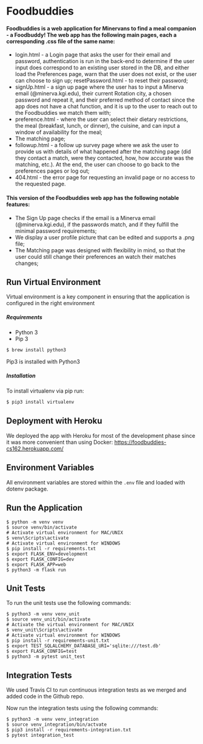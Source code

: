 # Foodbuddies

#### Foodbuddies is a web application for Minervans to find a meal companion - a Foodbuddy! The web app has the following main pages, each a corresponding .css file of the same name:
* login.html - a Login page that asks the user for their email and password, authentication is run in the back-end to determine if the user input does correspond to an existing user stored in the DB, and either load the Preferences page, warn that the user does not exist, or the user can choose to sign up;
resetPassword.html - to reset their password;
* signUp.html - a sign up page where the user has to input a Minerva email (@minerva.kgi.edu), their current Rotation city, a chosen password and repeat it, and their preferred method of contact since the app does not have a chat function, and it is up to the user to reach out to the Foodbuddies we match them with;
* preference.html - where the user can select their dietary restrictions, the meal (breakfast, lunch, or dinner), the cuisine, and can input a window of availability for the meal;
* The matching page;
* followup.html - a follow up survey page where we ask the user to provide us with details of what happened after the matching page (did they contact a match, were they contacted, how, how accurate was the matching, etc.). At the end, the user can choose to go back to the preferences pages or log out;
* 404.html - the error page for requesting an invalid page or no access to the requested page.

#### This version of the Foodbuddies web app has the following notable features:
* The Sign Up page checks if the email is a Minerva email (@minerva.kgi.edu), if the passwords match, and if they fulfill the minimal password requirements;
* We display a user profile picture that can be edited and supports a .png file;
* The Matching page was designed with flexibility in mind, so that the user could still change their preferences an watch their matches changes;




## Run Virtual Environment

Virtual environment is a key component in ensuring that the application is configured in the right environment

##### Requirements
* Python 3
* Pip 3

```bash
$ brew install python3
```

Pip3 is installed with Python3

##### Installation
To install virtualenv via pip run:
```bash
$ pip3 install virtualenv
```

## Deployment with Heroku
We deployed the app with Heroku for most of the development phase since it was more convenient than using Docker:
https://foodbuddies-cs162.herokuapp.com/


## Environment Variables

All environment variables are stored within the `.env` file and loaded with dotenv package.


## Run the Application
    $ python -m venv venv
    $ source venv/bin/activate
    # Activate virtual environment for MAC/UNIX
    $ venv\Scripts\activate
    # Activate virtual environment for WINDOWS
    $ pip install -r requirements.txt
    $ export FLASK_ENV=development
    $ export FLASK_CONFIG=dev
    $ export FLASK_APP=web
    $ python3 -m flask run


## Unit Tests
To run the unit tests use the following commands:

    $ python3 -m venv venv_unit
    $ source venv_unit/bin/activate
    # Activate the virtual environment for MAC/UNIX
    $ venv_unit\Scripts\activate
    # Activate virtual environment for WINDOWS
    $ pip install -r requirements-unit.txt
    $ export TEST_SQLALCHEMY_DATABASE_URI='sqlite:///test.db'
    $ export FLASK_CONFIG=test
    $ python3 -m pytest unit_test


## Integration Tests
We used Travis CI to run continuous integration tests as we merged and added code in the Github repo.


Now run the integration tests using the following commands:

    $ python3 -m venv venv_integration
    $ source venv_integration/bin/actvate
    $ pip3 install -r requirements-integration.txt
    $ pytest integration_test
